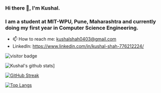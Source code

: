 ### Hi there 👋, I'm Kushal.
### I am a student at MIT-WPU, Pune, Maharashtra and currently doing my first year in Computer Science Engineering.
<!--  ![visitors](https://visitor-badge.glitch.me/badge?page_id=Kushal0409.461898592&left_color=green&right_color=red) -->
- 📫 How to reach me: kushalshah0403@gmail.com
- LinkedIn: https://www.linkedin.com/in/kushal-shah-776212224/

![visitor badge](https://visitor-badge.glitch.me/badge?page_id=jwenjian.visitor-badge&left_color=red&right_color=green&left_text=HelloVisitors)

![Kushal's github stats](https://github-readme-stats.vercel.app/api?username=Kushal0409&count_private=true&show_icons=true&theme=radical&hide_rank=false)]

[![GitHub Streak](https://github-readme-streak-stats.herokuapp.com?user=Kushal0409&theme=chartreuse-dark&date_format=M%20j%5B%2C%20Y%5D)](https://git.io/streak-stats)

[![Top Langs](https://github-readme-stats.vercel.app/api/top-langs/?username=Kushal0409&layout=donut-vertical)](https://github.com/Kushal0409/github-readme-stats)
